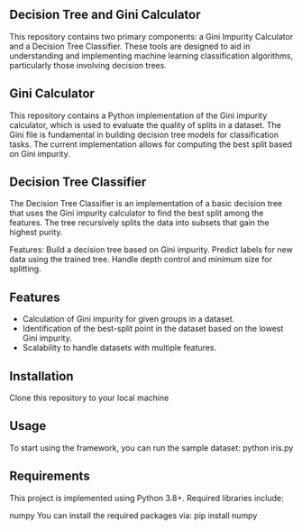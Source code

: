 ## Decision Tree and Gini Calculator
This repository contains two primary components: a Gini Impurity Calculator and a Decision Tree Classifier. 
These tools are designed to aid in understanding and implementing machine learning classification algorithms, particularly those involving decision trees.

## Gini Calculator
This repository contains a Python implementation of the Gini impurity calculator, which is used to evaluate
the quality of splits in a dataset.
The Gini file is fundamental in building decision tree models for classification tasks. The current implementation
allows for computing the best split based on Gini impurity.

## Decision Tree Classifier
The Decision Tree Classifier is an implementation of a basic decision tree that uses the Gini impurity calculator to find the best split among the features.
The tree recursively splits the data into subsets that gain the highest purity.

Features:
    Build a decision tree based on Gini impurity.
    Predict labels for new data using the trained tree.
    Handle depth control and minimum size for splitting.

## Features
- Calculation of Gini impurity for given groups in a dataset.
- Identification of the best-split point in the dataset based on the lowest Gini impurity.
- Scalability to handle datasets with multiple features.


## Installation
Clone this repository to your local machine

## Usage
To start using the framework, you can run the sample dataset:
python iris.py

## Requirements
This project is implemented using Python 3.8+. Required libraries include:

numpy
You can install the required packages via:
pip install numpy



